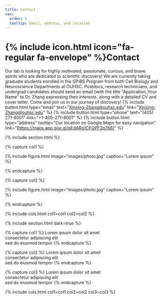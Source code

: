 ```yaml
---
title: Contact
nav:
  order: 5
  tooltip: Email, address, and location
---
```


# {% include icon.html icon="fa-regular fa-envelope" %}Contact

Our lab is looking for highly motivated, passionate, curious, and brave spirits who are dedicated to scientific discovery!  We are currently taking graduate students enrolled in the GPiBS Program from both Cell Biology and Neuroscience Departments at OUHSC.  Postdocs, research technicians, and undergrad candidates should send an email (with the title "Application_Your Name" to Dr. Zhang expressing their interests, along with a detailed CV and cover letter. Come and join us in our journey of discovery!
{%
  include button.html
  type="email"
  text="Xinxing-Zhang@ouhsc.edu"
  link="Xinxing-Zhang@ouhsc.edu"
%}
{%
  include button.html
  type="phone"
  text="(405) 271-8001"
  link="+1-405-271-8001"
%}
{%
  include button.html
  type="address"
  tooltip="Our location on Google Maps for easy navigation"
  link="[https://maps.app.goo.gl/qEdARg1CFQPF2p766]"
%}

{% include section.html %}

{% capture col1 %}

{%
  include figure.html
  image="images/photo.jpg"
  caption="Lorem ipsum"
%}

{% endcapture %}

{% capture col2 %}

{%
  include figure.html
  image="images/photo.jpg"
  caption="Lorem ipsum"
%}

{% endcapture %}

{% include cols.html col1=col1 col2=col2 %}

{% include section.html dark=true %}

{% capture col1 %}
Lorem ipsum dolor sit amet  
consectetur adipiscing elit  
sed do eiusmod tempor
{% endcapture %}

{% capture col2 %}
Lorem ipsum dolor sit amet  
consectetur adipiscing elit  
sed do eiusmod tempor
{% endcapture %}

{% capture col3 %}
Lorem ipsum dolor sit amet  
consectetur adipiscing elit  
sed do eiusmod tempor
{% endcapture %}

{% include cols.html col1=col1 col2=col2 col3=col3 %}

